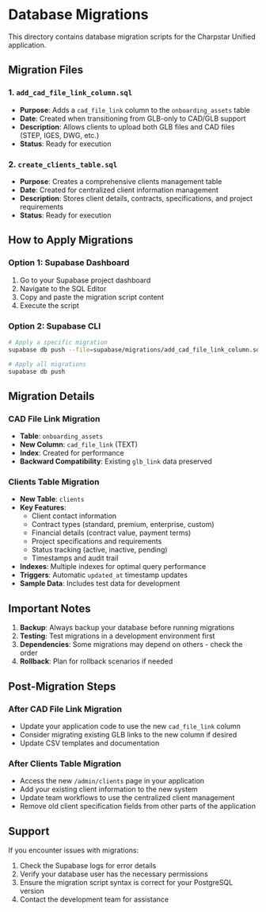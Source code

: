 # Database Migrations

This directory contains database migration scripts for the Charpstar Unified application.

## Migration Files

### 1. `add_cad_file_link_column.sql`

- **Purpose**: Adds a `cad_file_link` column to the `onboarding_assets` table
- **Date**: Created when transitioning from GLB-only to CAD/GLB support
- **Description**: Allows clients to upload both GLB files and CAD files (STEP, IGES, DWG, etc.)
- **Status**: Ready for execution

### 2. `create_clients_table.sql`

- **Purpose**: Creates a comprehensive clients management table
- **Date**: Created for centralized client information management
- **Description**: Stores client details, contracts, specifications, and project requirements
- **Status**: Ready for execution

## How to Apply Migrations

### Option 1: Supabase Dashboard

1. Go to your Supabase project dashboard
2. Navigate to the SQL Editor
3. Copy and paste the migration script content
4. Execute the script

### Option 2: Supabase CLI

```bash
# Apply a specific migration
supabase db push --file=supabase/migrations/add_cad_file_link_column.sql

# Apply all migrations
supabase db push
```

## Migration Details

### CAD File Link Migration

- **Table**: `onboarding_assets`
- **New Column**: `cad_file_link` (TEXT)
- **Index**: Created for performance
- **Backward Compatibility**: Existing `glb_link` data preserved

### Clients Table Migration

- **New Table**: `clients`
- **Key Features**:
  - Client contact information
  - Contract types (standard, premium, enterprise, custom)
  - Financial details (contract value, payment terms)
  - Project specifications and requirements
  - Status tracking (active, inactive, pending)
  - Timestamps and audit trail
- **Indexes**: Multiple indexes for optimal query performance
- **Triggers**: Automatic `updated_at` timestamp updates
- **Sample Data**: Includes test data for development

## Important Notes

1. **Backup**: Always backup your database before running migrations
2. **Testing**: Test migrations in a development environment first
3. **Dependencies**: Some migrations may depend on others - check the order
4. **Rollback**: Plan for rollback scenarios if needed

## Post-Migration Steps

### After CAD File Link Migration

- Update your application code to use the new `cad_file_link` column
- Consider migrating existing GLB links to the new column if desired
- Update CSV templates and documentation

### After Clients Table Migration

- Access the new `/admin/clients` page in your application
- Add your existing client information to the new system
- Update team workflows to use the centralized client management
- Remove old client specification fields from other parts of the application

## Support

If you encounter issues with migrations:

1. Check the Supabase logs for error details
2. Verify your database user has the necessary permissions
3. Ensure the migration script syntax is correct for your PostgreSQL version
4. Contact the development team for assistance
